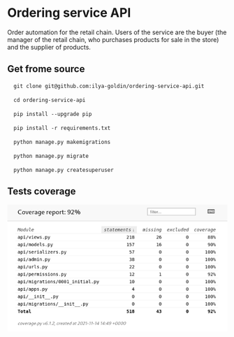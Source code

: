 # Ordering service API
Order automation for the retail chain. Users of the service are the buyer (the manager of the retail chain, who purchases products for sale in the store) and the supplier of products.

## Get frome source
```shell
  git clone git@github.com:ilya-goldin/ordering-service-api.git

  cd ordering-service-api

  pip install --upgrade pip

  pip install -r requirements.txt

  python manage.py makemigrations
 
  python manage.py migrate

  python manage.py createsuperuser 
```

## Tests coverage
![Tests coverage screenshot](static/Screenshot%20from%202021-11-14%2018-08-04.png)